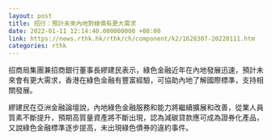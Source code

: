 ```yaml
---
layout: post
title: 招行：預計未來內地對綠債有更大需求
date: 2022-01-11 12:14:40.000000000 +08:00
link: https://news.rthk.hk/rthk/ch/component/k2/1628307-20220111.htm
categories: rthk
---
```


招商局集團兼招商銀行董事長繆建民表示，綠色金融近年在內地發展迅速，預計未來會有更大需求，香港在綠色金融有豐富經驗，可協助內地了解國際標準，支持相關發展。

繆建民在亞洲金融論壇說，內地綠色金融服務和能力將繼續擴展和改善，從業人員質素不斷提升，預期高質量資產將不斷出現，認為減碳貸款應可成為證券化產品，又說綠色金融標準逐步提高，未出現綠色債券的違約事件。
